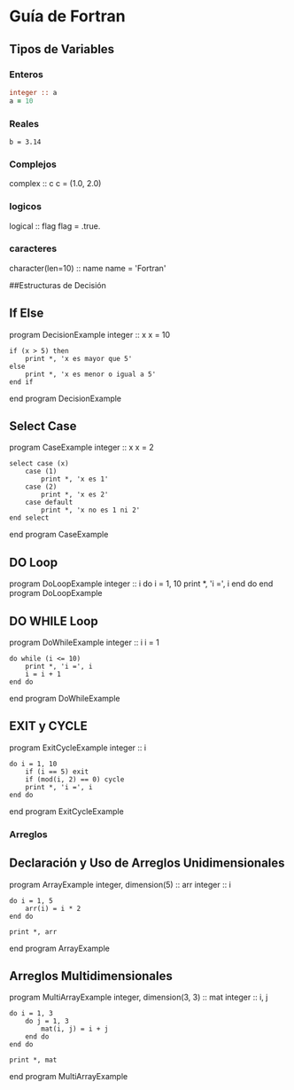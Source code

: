# Guía de Fortran

## Tipos de Variables

### Enteros

```fortran
integer :: a
a = 10
```
### Reales
```real :: b
b = 3.14
```

### Complejos
complex :: c
c = (1.0, 2.0)

### logicos
logical :: flag
flag = .true.

### caracteres
character(len=10) :: name
name = 'Fortran'

##Estructuras de Decisión

## If Else
program DecisionExample
    integer :: x
    x = 10

    if (x > 5) then
        print *, 'x es mayor que 5'
    else
        print *, 'x es menor o igual a 5'
    end if
end program DecisionExample

## Select Case
program CaseExample
    integer :: x
    x = 2

    select case (x)
        case (1)
            print *, 'x es 1'
        case (2)
            print *, 'x es 2'
        case default
            print *, 'x no es 1 ni 2'
    end select
end program CaseExample

## DO Loop
program DoLoopExample
    integer :: i
    do i = 1, 10
        print *, 'i =', i
    end do
end program DoLoopExample

## DO WHILE Loop
program DoWhileExample
    integer :: i
    i = 1

    do while (i <= 10)
        print *, 'i =', i
        i = i + 1
    end do
end program DoWhileExample

## EXIT y CYCLE
program ExitCycleExample
    integer :: i

    do i = 1, 10
        if (i == 5) exit
        if (mod(i, 2) == 0) cycle
        print *, 'i =', i
    end do
end program ExitCycleExample

### Arreglos

## Declaración y Uso de Arreglos Unidimensionales
program ArrayExample
    integer, dimension(5) :: arr
    integer :: i

    do i = 1, 5
        arr(i) = i * 2
    end do

    print *, arr
end program ArrayExample

## Arreglos Multidimensionales
program MultiArrayExample
    integer, dimension(3, 3) :: mat
    integer :: i, j

    do i = 1, 3
        do j = 1, 3
            mat(i, j) = i + j
        end do
    end do

    print *, mat
end program MultiArrayExample